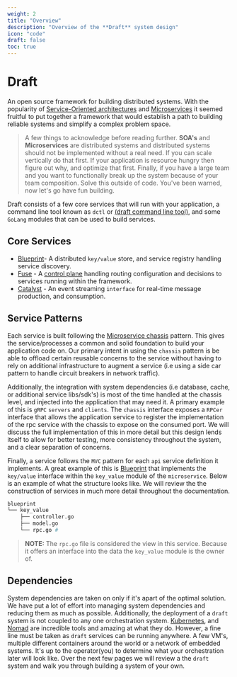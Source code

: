 ```yaml
---
weight: 2
title: "Overview"
description: "Overview of the **Draft** system design"
icon: "code"
draft: false
toc: true
---
```


# **Draft**
An open source framework for building distributed systems. With the popularity of [Service-Oriented architectures](https://en.wikipedia.org/wiki/Service-oriented_architecture) and [Microservices](https://en.wikipedia.org/wiki/Microservices) it seemed fruitful to put together a framework that would establish a path to building reliable systems and simplify a complex problem space.

> A few things to acknowledge before reading further. **SOA's** and **Microservices** are distributed systems and distributed systems should not be implemented without a real need. If you can scale vertically do that first. If your application is resource hungry then figure out why, and optimize that first. Finally, if you have a large team and you want to functionally break up the system because of your team composition. Solve this outside of code. You've been warned, now let's go have fun building.

Draft consists of a few core services that will run with your application, a command line tool known as `dctl` or [(draft command line tool)](https://github.com/steady-bytes/draft/tree/main/tools/dctl), and some `GoLang` modules that can be used to build services.


## Core Services

- [Blueprint](https://github.com/steady-bytes/draft/tree/main/services/core/blueprint)- A distributed `key/value` store, and service registry handling service discovery.
- [Fuse](https://github.com/steady-bytes/draft/tree/main/services/core/fuse) - A [control plane](https://en.wikipedia.org/wiki/Control_plane) handling routing configuration and decisions to services running within the framework.
- [Catalyst](https://github.com/steady-bytes/draft/tree/main/services/core/catalyst) - An event streaming `interface` for real-time message production, and consumption.

## Service Patterns

Each service is built following the [Microservice chassis](https://microservices.io/patterns/microservice-chassis.html) pattern. This gives the service/processes a common and solid foundation to build your application code on. Our primary intent in using the `chassis` pattern is be able to offload certain reusable concerns to the service without having to rely on additional infrastructure to augment a service (i.e using a side car pattern to handle circuit breakers in network traffic).

Additionally, the integration with system dependencies (i.e database, cache, or additional service libs/sdk's) is most of the time handled at the chassis level, and injected into the application that may need it. A primary example of this is `gRPC` `servers` and `clients`. The `chassis` interface exposes a `RPCer` interface that allows the application service to register the implementation of the rpc service with the chassis to expose on the consumed port. We will discuss the full implementation of this in more detail but this design lends itself to allow for better testing, more consistency throughout the system, and a clear separation of concerns.

Finally, a service follows the `MVC` pattern for each `api` service definition it implements. A great example of this is [Blueprint](https://github.com/steady-bytes/draft/tree/start-arch-docs/services/core/blueprint) that implements the `key/value` interface within the `key_value` module of the `microservice`. Below is an example of what the structure looks like. We will review the the construction of services in much more detail throughout the documentation.

```sh
blueprint
└── key_value
    ├── controller.go
    ├── model.go
    └── rpc.go #
```
> **NOTE:** The `rpc.go` file is considered the view in this service. Because it offers an interface into the data the `key_value` module is the owner of.

## Dependencies
System dependencies are taken on only if it's apart of the optimal solution. We have put a lot of effort into managing system dependencies and reducing them as much as possible. Additionally, the deployment of a `draft` system is not coupled to any one orchestration system. [Kubernetes](https://kubernetes.io/), and [Nomad](https://www.nomadproject.io/) are incredible tools and amazing at what they do. However, a fine line must be taken as `draft` services can be running anywhere. A few VM's, multiple different containers around the world or a network of embedded systems. It's up to the operator(you) to determine what your orchestration later will look like. Over the next few pages we will review a the `draft` system and walk you through building a system of your own.